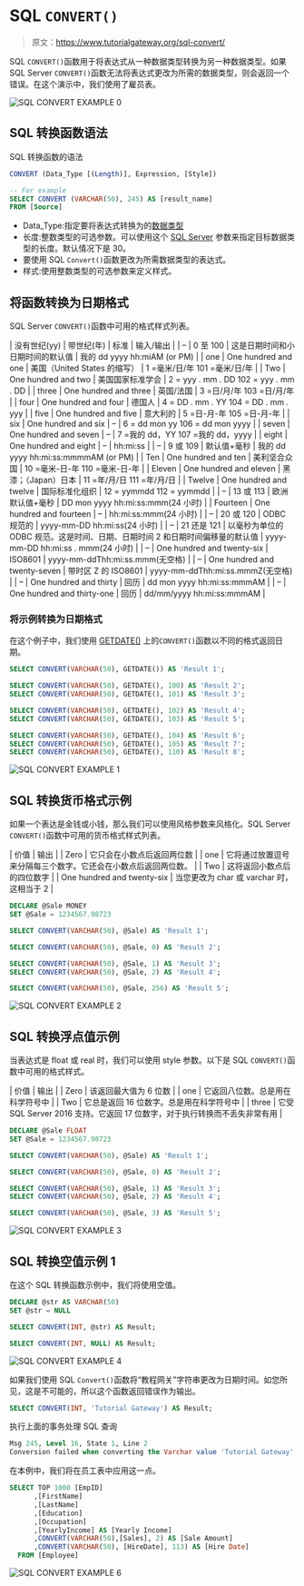 # SQL `CONVERT()`

> 原文：<https://www.tutorialgateway.org/sql-convert/>

SQL `CONVERT()`函数用于将表达式从一种数据类型转换为另一种数据类型。如果 SQL Server `CONVERT()`函数无法将表达式更改为所需的数据类型，则会返回一个错误。在这个演示中，我们使用了雇员表。

![SQL CONVERT EXAMPLE 0](img/f2fbf2526325b5f4e2f82f020226bd4b.png)

## SQL 转换函数语法

SQL 转换函数的语法

```sql
CONVERT (Data_Type [(Length)], Expression, [Style])

-- For example
SELECT CONVERT (VARCHAR(50), 245) AS [result_name]
FROM [Source]
```

*   Data_Type:指定要将表达式转换为的[数据类型](https://www.tutorialgateway.org/sql-data-types/)
*   长度:整数类型的可选参数。可以使用这个 [SQL Server](https://www.tutorialgateway.org/sql/) 参数来指定目标数据类型的长度。默认情况下是 30。
*   要使用 SQL `Convert()`函数更改为所需数据类型的表达式。
*   样式:使用整数类型的可选参数来定义样式。

## 将函数转换为日期格式

SQL Server `CONVERT()`函数中可用的格式样式列表。

| 没有世纪(yy) | 带世纪(年) | 标准 | 输入/输出 |
| – | 0 至 100 | 这是日期时间和小日期时间的默认值 | 我的 dd yyyy hh:miAM (or PM) |
| one | One hundred and one | 美国（United States 的缩写） | 1 =毫米/日/年
101 =毫米/日/年 |
| Two | One hundred and two | 美国国家标准学会 | 2 = yyy . mm . DD
102 = yyy . mm . DD |
| three | One hundred and three | 英国/法国 | 3 =日/月/年
103 =日/月/年 |
| four | One hundred and four | 德国人 | 4 = DD . mm . YY
104 = DD . mm . yyy |
| five | One hundred and five | 意大利的 | 5 =日-月-年
105 =日-月-年 |
| six | One hundred and six | – | 6 = dd mon yy
106 = dd mon yyyy |
| seven | One hundred and seven | – | 7 =我的 dd，YY
107 =我的 dd，yyyy |
| eight | One hundred and eight | – | hh:mi:ss |
| – | 9 或 109 | 默认值+毫秒 | 我的 dd yyyy hh:mi:ss:mmmmAM (or PM) |
| Ten | One hundred and ten | 美利坚合众国 | 10 =毫米-日-年
110 =毫米-日-年 |
| Eleven | One hundred and eleven | 黑漆；（Japan）日本 | 11 =年/月/日
111 =年/月/日 |
| Twelve | One hundred and twelve | 国际标准化组织 | 12 = yymmdd
112 = yymmdd |
| – | 13 或 113 | 欧洲默认值+毫秒 | DD mon yyyy hh:mi:ss:mmm(24 小时) |
| Fourteen | One hundred and fourteen | – | hh:mi:ss:mmm(24 小时) |
| – | 20 或 120 | ODBC 规范的 | yyyy-mm-DD hh:mi:ss(24 小时) |
| – | 21 还是 121 | 以毫秒为单位的 ODBC 规范。这是时间、日期、日期时间 2 和日期时间偏移量的默认值 | yyyy-mm-DD hh:mi:ss . mmm(24 小时) |
| – | One hundred and twenty-six | ISO8601 | yyyy-mm-ddThh:mi:ss.mmm(无空格) |
| – | One hundred and twenty-seven | 带时区 Z 的 ISO8601 | yyyy-mm-ddThh:mi:ss.mmmZ(无空格) |
| – | One hundred and thirty | 回历 | dd mon yyyy hh:mi:ss:mmmAM |
| – | One hundred and thirty-one | 回历 | dd/mm/yyyy hh:mi:ss:mmmAM |

### 将示例转换为日期格式

在这个例子中，我们使用 [GETDATE()](https://www.tutorialgateway.org/sql-getdate-function/) 上的`CONVERT()`函数以不同的格式返回日期。

```sql
SELECT CONVERT(VARCHAR(50), GETDATE()) AS 'Result 1';

SELECT CONVERT(VARCHAR(50), GETDATE(), 100) AS 'Result 2';
SELECT CONVERT(VARCHAR(50), GETDATE(), 101) AS 'Result 3';

SELECT CONVERT(VARCHAR(50), GETDATE(), 102) AS 'Result 4';
SELECT CONVERT(VARCHAR(50), GETDATE(), 103) AS 'Result 5';

SELECT CONVERT(VARCHAR(50), GETDATE(), 104) AS 'Result 6';
SELECT CONVERT(VARCHAR(50), GETDATE(), 105) AS 'Result 7';
SELECT CONVERT(VARCHAR(50), GETDATE(), 110) AS 'Result 8';
```

![SQL CONVERT EXAMPLE 1](img/234dcf2b4d737e1f6b88924449868695.png)

## SQL 转换货币格式示例

如果一个表达是金钱或小钱，那么我们可以使用风格参数来风格化。SQL Server `CONVERT()`函数中可用的货币格式样式列表。

| 价值 | 输出 |
| Zero | 它只会在小数点后返回两位数 |
| one | 它将通过放置逗号来分隔每三个数字。它还会在小数点后返回两位数。 |
| Two | 这将返回小数点后的四位数字 |
| One hundred and twenty-six | 当您更改为 char 或 varchar 时，这相当于 2 |

```sql
DECLARE @Sale MONEY
SET @Sale = 1234567.98723

SELECT CONVERT(VARCHAR(50), @Sale) AS 'Result 1';

SELECT CONVERT(VARCHAR(50), @Sale, 0) AS 'Result 2';

SELECT CONVERT(VARCHAR(50), @Sale, 1) AS 'Result 3';
SELECT CONVERT(VARCHAR(50), @Sale, 2) AS 'Result 4';

SELECT CONVERT(VARCHAR(50), @Sale, 256) AS 'Result 5';
```

![SQL CONVERT EXAMPLE 2](img/404146991a0f7734bcb54b2c7c20c125.png)

## SQL 转换浮点值示例

当表达式是 float 或 real 时，我们可以使用 style 参数。以下是 SQL `CONVERT()`函数中可用的格式样式。

| 价值 | 输出 |
| Zero | 该返回最大值为 6 位数 |
| one | 它返回八位数。总是用在科学符号中 |
| Two | 它总是返回 16 位数字。总是用在科学符号中 |
| three | 它受 SQL Server 2016 支持。它返回 17 位数字，对于执行转换而不丢失非常有用 |

```sql
DECLARE @Sale FLOAT
SET @Sale = 1234567.98723

SELECT CONVERT(VARCHAR(50), @Sale) AS 'Result 1';

SELECT CONVERT(VARCHAR(50), @Sale, 0) AS 'Result 2';

SELECT CONVERT(VARCHAR(50), @Sale, 1) AS 'Result 3';
SELECT CONVERT(VARCHAR(50), @Sale, 2) AS 'Result 4';

SELECT CONVERT(VARCHAR(50), @Sale, 3) AS 'Result 5';
```

![SQL CONVERT EXAMPLE 3](img/4e172f1f6a98931dcd64d50d9f6baace.png)

## SQL 转换空值示例 1

在这个 SQL 转换函数示例中，我们将使用空值。

```sql
DECLARE @str AS VARCHAR(50)
SET @str = NULL

SELECT CONVERT(INT, @str) AS Result;

SELECT CONVERT(INT, NULL) AS Result;
```

![SQL CONVERT EXAMPLE 4](img/cfb916313402ed9b133242cb1bedec6b.png)

如果我们使用 SQL `Convert()`函数将“教程网关”字符串更改为日期时间。如您所见，这是不可能的，所以这个函数返回错误作为输出。

```sql
SELECT CONVERT(INT, 'Tutorial Gateway') AS Result;
```

执行上面的事务处理 SQL 查询

```sql
Msg 245, Level 16, State 1, Line 2
Conversion failed when converting the Varchar value 'Tutorial Gateway' to data type int.
```

在本例中，我们将在员工表中应用这一点。

```sql
SELECT TOP 1000 [EmpID]
      ,[FirstName]
      ,[LastName]
      ,[Education]
      ,[Occupation]
      ,[YearlyIncome] AS [Yearly Income]
      ,CONVERT(VARCHAR(50),[Sales], 2) AS [Sale Amount]
      ,CONVERT(VARCHAR(50), [HireDate], 113) AS [Hire Date]
  FROM [Employee]
```

![SQL CONVERT EXAMPLE 6](img/d3a3481872f59dfd9bcf5c710e0e1189.png)
